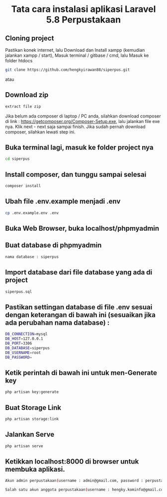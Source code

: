 <h1 align="center">Tata cara instalasi aplikasi Laravel 5.8 Perpustakaan</h1>

## Cloning project

Pastikan konek internet, lalu 
Download dan Install xampp (kemudian jalankan xampp / start), 
Masuk terminal / gitbase / cmd, lalu
Masuk ke folder htdocs

```bash
git clone https://github.com/hengkyirawan88/siperpus.git
```
atau 

## **Download zip**

```bash
extract file zip
```

Jika belum ada composer di laptop / PC anda, silahkan download composer di link : https://getcomposer.org/Composer-Setup.exe, lalu jalankan file exe nya. Klik next - next saja sampai finish. Jika sudah pernah download composer, silahkan lewati step ini.

## Buka terminal lagi, masuk ke folder project nya
```bash
cd siperpus
```

## Install composer, dan tunggu sampai selesai

```bash
composer install
```

## Ubah file .env.example menjadi .env

```bash
cp .env.example.env .env
```

## Buka Web Browser, buka localhost/phpmyadmin


## Buat database di phpmyadmin

```bash
nama database : siperpus
```

## Import database dari file database yang ada di project
```bash
siperpus.sql
```
 
## Pastikan settingan database di file .env sesuai dengan keterangan di bawah ini (sesuaikan jika ada perubahan nama database) :

```bash
DB_CONNECTION=mysql
DB_HOST=127.0.0.1
DB_PORT=3306
DB_DATABASE=siperpus
DB_USERNAME=root
DB_PASSWORD=
```

## Ketik perintah di bawah ini untuk men-Generate key

```bash
php artisan key:generate
```



## Buat Storage Link

```bash
php artisan storage:link
```


## Jalankan Serve

```bash
php artisan serve
```

## Ketikkan localhost:8000 di browser untuk membuka aplikasi. 
```bash
Akun admin perpustakaan(username : admin@gmail.com, password : perpustakaan2023)
```
```bash
Salah satu akun anggota perpustakaan(username : hengky.kominfo@gmail.com, password : adwa2019)
```
